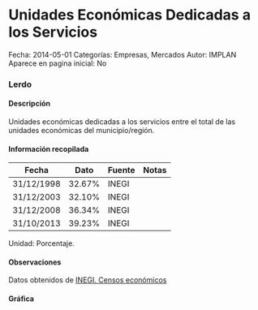Unidades Económicas Dedicadas a los Servicios
=====

Fecha: 2014-05-01
Categorías: Empresas, Mercados
Autor: IMPLAN
Aparece en pagina inicial: No

### Lerdo

#### Descripción

Unidades económicas dedicadas a los servicios entre el total de las unidades económicas del municipio/región.

<!-- break -->

#### Información recopilada

<table class="table table-hover table-bordered matriz">
  <thead>
    <tr><th>Fecha</th><th>Dato</th><th>Fuente</th><th>Notas</th></tr>
  </thead>
  <tbody>
    <tr><td class="centrado">31/12/1998</td><td class="derecha">32.67%</td><td>INEGI</td><td></td></tr>
    <tr><td class="centrado">31/12/2003</td><td class="derecha">32.10%</td><td>INEGI</td><td></td></tr>
    <tr><td class="centrado">31/12/2008</td><td class="derecha">36.34%</td><td>INEGI</td><td></td></tr>
    <tr><td class="centrado">31/10/2013</td><td class="derecha">39.23%</td><td>INEGI</td><td></td></tr>
  </tbody>
</table>

Unidad: Porcentaje.

#### Observaciones

Datos obtenidos de [INEGI. Censos económicos](http://www3.inegi.org.mx/sistemas/saic/)

#### Gráfica

<div id="Morrishmsguflf" class="grafica"></div>
  <script>
  new Morris.Line({
    element: 'Morrishmsguflf',
    data: [
      { fecha: '1998-12-31', dato: 32.6700 },
      { fecha: '2003-12-31', dato: 32.1000 },
      { fecha: '2008-12-31', dato: 36.3400 },
      { fecha: '2013-10-31', dato: 39.2300 }
    ],
    xkey: 'fecha',
    ykeys: ['dato'],
    labels: ['Dato'],
    lineColors: ['#FF5B02'],
    xLabelFormat: function(d) {
      return d.getDate()+'/'+(d.getMonth()+1)+'/'+d.getFullYear();
    },
    dateFormat: function (ts) {
      var d = new Date(ts);
      return d.getDate() + '/' + (d.getMonth() + 1) + '/' + d.getFullYear();
    }
  });
  </script>
